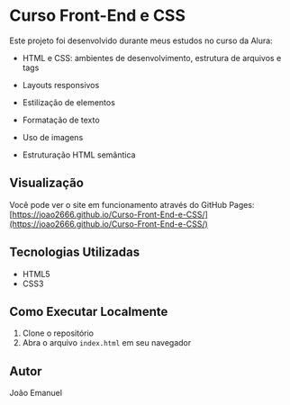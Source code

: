 # Curso Front-End e CSS

Este projeto foi desenvolvido durante meus estudos no curso da Alura:
- HTML e CSS: ambientes de desenvolvimento, estrutura de arquivos e tags

- Layouts responsivos
- Estilização de elementos
- Formatação de texto
- Uso de imagens
- Estruturação HTML semântica


## Visualização

Você pode ver o site em funcionamento através do GitHub Pages:
[https://joao2666.github.io/Curso-Front-End-e-CSS/](https://joao2666.github.io/Curso-Front-End-e-CSS/)

## Tecnologias Utilizadas

- HTML5
- CSS3

## Como Executar Localmente

1. Clone o repositório
2. Abra o arquivo `index.html` em seu navegador

## Autor

João Emanuel
